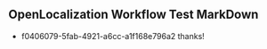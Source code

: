 ## OpenLocalization Workflow Test MarkDown
* f0406079-5fab-4921-a6cc-a1f168e796a2 
thanks!<!--HONumber=Feb16_HO4-->
